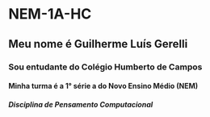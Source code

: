 # NEM-1A-HC
## Meu nome é Guilherme Luís Gerelli
### Sou entudante do Colégio Humberto de Campos
#### Minha turma é a 1° série a do Novo Ensino Médio (NEM)
##### Disciplina de _Pensamento Computacional_

